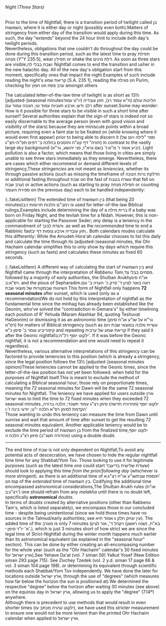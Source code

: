 ###### Night (Three Stars)

Prior to the time of Nightfall, there is a transition period of twilight called בן השמשות, where it is either day or night (possibly even both).<span data-footnote>Matters of stringency from either day of the transition would apply during this time. As such, the day "extends" beyond the 24 hour limit to include <i>both</i> day's twilight periods.<br>Nevertheless, obligations that one couldn't do throughout the day could be done during this transition period, such as the latest time to pray תפילת מנחה (Y"Y 235:5), wear תפילין or shake the דלת מינים.</span> As soon as three stars are visible,<span data-footnote><span class="hebSrc">שבת בבלי לה:</span></span> Nightfall comes to end the transition and usher in the new halachic day. All of the new day's obligation start from this moment, specifically ones that impact the night.<span data-footnote>Examples of such include reading the night's קריאת שמע (S.A. 235 1), reading the מגילה on Purim, checking for חמץ on ערב פסח amongst others</span>

The calculated letter-of-the-law time of twilight is as short as 13½ [adjusted-]seasonal minutes<span data-footnote>הליכות עולם (ח"א עמוד רנ), חזון עובדיה (יו"ט עמוד רלב ודש; ארבע תעניות עמוד טו; חנוכה עמוד עג)</span> after sunset.<span data-footnote>Some may wonder: How is it possible for three stars to be visible in such a short time after sunset? Several authorities explain that the sign of stars is indeed not so easily discernable to the average person (even with good vision and visibility of the stars) because they are miniscule points within a broad picture, requiring even a faint star to be fixated on (while knowing where it would even first appear) prior to being able to discern it (ספר "לילה ויום של תורה" דף קע"ה והזמנים בהלכה ב' דפים תפ"ח-תצ"ג) in contrast to the vastly large sky background (יביע אומר ז' מ"א:ז' בשם גרא"ז, פני יהושע, גר"א). Light pollution is also a factor, which means that those living in cities are simply unable to see three stars immediately as they emerge.</span> Nevertheless, there are cases which either recommend or demand different levels of stringency,<span data-footnote>These <i>stringencies</i> are not meant as <i>leniencies</i>, whether its through passive actions (such as missing the timeframe of הדלקת נרות חנוכה or additional fasting throughout שבת on the fast of עשרה בטבת that fell on ערב שבת) or active actions (such as starting to pray תפילת מנחה or counting ספירת העומר on the previous day)</span> each to be handled independently:

{:.fakeListItem}
The extended time of בין השמשות (that being 20 minutes)<span data-footnote>רמב"ם הלכות תרומות ז:ב</span> is used for letter-of-the-law Biblical rulings,<span data-footnote>Examples include determining the day of a ברית מילה if a baby was born on Friday Night, and the tevilah time for a Nidah. However, this is non-applicable for starting the Passover Seder; <i>any</i> delay is a leniency in the commandment of והגדת לבנך.</span> as well as the <i>recommended</i> time to end a Rabbinic fast<span data-footnote>חזון עובדיה ארבע צומות דף יב.</span>. Both calendars modes calculate this differently: While the Amudeh Hora'ah calendar chooses to list this daily and calculate the time through its (adjusted-)seasonal minutes, the Ohr Hachaim calendar simplifies this to only show by days which require this stringency (such as fasts) and calculates these minutes as fixed 60 seconds.

{:.fakeListItem}
A different way of calculating the start of בין השמשות and Nightfall came through the interpretation of _Rabbenu Tam_,<span data-footnote><span class="hebSrc">פסחים בבלי צד.</span></span> followed by a majority of early authorities, the Shulḥan Arukh<span data-footnote>או"ח סימן רס"א:ב.</span> and the pious of Sepharadim.<span data-footnote>ראה באור לציון ד' פרק כ' הערה ב' וגם השיטות שבמקורות של מוצאי שבת</span> This form of Nightfall only happens **72 seasonal minutes** after sunset, which is used (only as a recommendation)<span data-footnote>We do not hold by this interpretation of nightfall as the fundamental time since the minhag has already been established like the Geonim, who've solved the "contradiction in Gemara's" by either timelining each position of R' Yehuda (Maram Alashkar 94, quoting Teshuvat HaGeonim) or dismissing it as an astronomic time (גר"א על שו"ע או"ח סימן רס"א)</span> for matters of Biblical stringency (such as <span class="hebMidWord">עשיית מלכה במוצאי שבת ויום קיפור</span><span data-footnote>יביע עומר ב' סימן כ"א</span> and repeating קריאת שמע של ערבית if they said it after the Geonic nightfall<span data-footnote><span class="hebSrc">ילקוט יוסף רל"ה:ב'</span>. If it was before the Geonic nightfall, it is not a recommendation and one would need to repeat it regardless</span>).<br>
Nevertheless, various alternative interpretations of this stringency can be factored to provide leniencies to this position (which is already a stringency, since the legal position follows the 13½ [adjusted-]seasonal minutes opinion)<span data-footnote>These leniencies cannot be applied to the Geonic times, since the letter-of-the-law position has <i>not</i> yet been followed.</span> when held for the purposes of Nightfall itself.<span data-footnote>This is meant to exclude the method of calculating a Biblical seasonal hour; those rely on proportionate times, meaning the 72 seasonal minutes for Dawn will be the same 72 seasonal minutes for Nightfall.</span> The leniency we have applied for users outside ארץ ישראל was to limit the time to 72 fixed minutes when they exceeded 72 seasonal minutes.<span data-footnote><span class="hebSrc">ילקוט יוסף (מהדורה חדשה) סימן רצ"ג עמוד תשכד; הלכה ברורה, הקדמת לסימן רס"א הלכה י"ט; יודעי בינה ז':ו'</span><br>Those wanting to undo this leniency can measure the time from Dawn until sunrise and wait that amount of time after sunset to get the resulting 72 seasonal minutes equivalent.</span> Another applicable leniency would be to exclude the time period of בן השמשות from the finalized time,<span data-footnote>ילקוט יוסף (מהדורה תשנ"ב) סימן רצ"ג הלכה ה</span> using a double doubt.

---

The end time of שבת is not only dependent on Nightfall,<span data-footnote>To avoid any potential acts of descecration, we have chosen to hide the regular nightfall time time for any Shabbat/Yom Tov. Those looking to use it for legitimate purposes (such as the latest time one could start שעודת שלישית בדיעבד) should look to applying this time *from the prior/following day* (whichever is more stringent).</span> as there is an additional time of <span class="hebMidWord">תוספת שבת</span><span data-footnote><span class="hebSrc">שו"ע או"ח רצ"ג:א'</span></span> on top of the <i>extended</i> time of <span class="hebMidWord">בין השמשות</span>. Codifying the additional time encompassed astronomical considerations,<span data-footnote>The Shulḥan Arukh rules (<span class="hebMidWord">או"ח רצ"ג:ב'</span>) one should refrain from any <i>melakha</i> until there is no doubt left, specifically <b>astronomical</b> doubts.<br>In terms of doubts created by alternative positions (other than Rabbenu Tam's, which is listed separately), we encompass those in our concluded time - despite being unintentional (since we hold those times have no sources in the Talmud/early authorities; see עין יצחק חלק ג אמוד תיא). The added time of the מוגרב is only 7 minutes (<span class="hebSrc">בא"ח, (שנה ראשון) ויקהל ד', אור לציון א' יו"ד סימן י'.</span>), which is just 3 minutes short of how strict we are</span> since the legal time of Strict-Nightfall during the winter month happens much earlier than its astronomical equivalent (as explained in the "seasonal hour" section). This can be done by either creating an all-encompasing number for the whole year (such as the "Ohr Hachaim" calendar's 30 fixed minutes for ארץ ישראל),<span data-footnote>See Yehave Da'at (vol. 7 siman 56) Yalkut Yosef (New Edition siman 293 page 715). See Zivchey Tzedek (vol. 2 y.d. siman 17 page 66 & vol. 3 siman 104 page 198).</span> or determining its equivalent through scientific methods each Shabbat/Yom Tov independently. We have done the later for locations outside ארץ ישראל, through the use of "degrees" (which measures how far below the horizon the sun is positioned at).<span data-footnote>We determined the respective "degree" below the horizon after waiting 30 minutes (see above) on the equinox day in ארץ ישראל, allowing us to apply the "degree" (7.14º) anywhere.<br>Although there is precedent to use methods that would result in even shorter times (ילקוט טהרה מכתב עז), we have used this stricter measurement to ensure one would not be more lenient than the printed Ohr Hachaim calendar when applied to ארץ ישראל.</span>